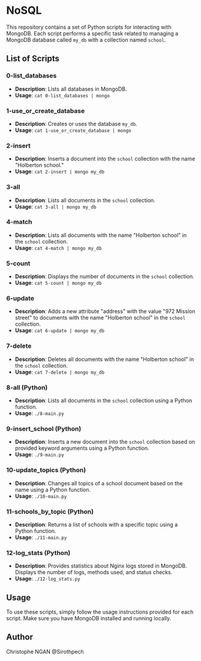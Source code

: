 # NoSQL

This repository contains a set of Python scripts for interacting with MongoDB. Each script performs a specific task related to managing a MongoDB database called `my_db` with a collection named `school`.

## List of Scripts

### 0-list_databases
- **Description**: Lists all databases in MongoDB.
- **Usage**: `cat 0-list_databases | mongo`

### 1-use_or_create_database
- **Description**: Creates or uses the database `my_db`.
- **Usage**: `cat 1-use_or_create_database | mongo`

### 2-insert
- **Description**: Inserts a document into the `school` collection with the name "Holberton school."
- **Usage**: `cat 2-insert | mongo my_db`

### 3-all
- **Description**: Lists all documents in the `school` collection.
- **Usage**: `cat 3-all | mongo my_db`

### 4-match
- **Description**: Lists all documents with the name "Holberton school" in the `school` collection.
- **Usage**: `cat 4-match | mongo my_db`

### 5-count
- **Description**: Displays the number of documents in the `school` collection.
- **Usage**: `cat 5-count | mongo my_db`

### 6-update
- **Description**: Adds a new attribute "address" with the value "972 Mission street" to documents with the name "Holberton school" in the `school` collection.
- **Usage**: `cat 6-update | mongo my_db`

### 7-delete
- **Description**: Deletes all documents with the name "Holberton school" in the `school` collection.
- **Usage**: `cat 7-delete | mongo my_db`

### 8-all (Python)
- **Description**: Lists all documents in the `school` collection using a Python function.
- **Usage**: `./8-main.py`

### 9-insert_school (Python)
- **Description**: Inserts a new document into the `school` collection based on provided keyword arguments using a Python function.
- **Usage**: `./9-main.py`

### 10-update_topics (Python)
- **Description**: Changes all topics of a school document based on the name using a Python function.
- **Usage**: `./10-main.py`

### 11-schools_by_topic (Python)
- **Description**: Returns a list of schools with a specific topic using a Python function.
- **Usage**: `./11-main.py`

### 12-log_stats (Python)
- **Description**: Provides statistics about Nginx logs stored in MongoDB. Displays the number of logs, methods used, and status checks.
- **Usage**: `./12-log_stats.py`

## Usage
To use these scripts, simply follow the usage instructions provided for each script. Make sure you have MongoDB installed and running locally.

## Author
Christophe NGAN @Sirothpech
